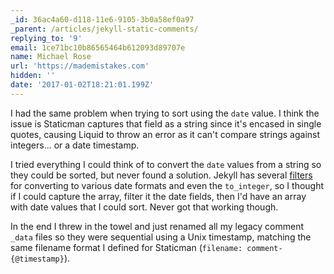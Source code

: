 ```yaml
---
_id: 36ac4a60-d118-11e6-9105-3b0a58ef0a97
_parent: /articles/jekyll-static-comments/
replying_to: '9'
email: 1ce71bc10b86565464b612093d89707e
name: Michael Rose
url: 'https://mademistakes.com'
hidden: ''
date: '2017-01-02T18:21:01.199Z'
---
```


I had the same problem when trying to sort using the `date` value. I think the
issue is Staticman captures that field as a string since it's encased in single
quotes, causing Liquid to throw an error as it can't compare strings against
integers... or a date timestamp.

I tried everything I could think of to convert the `date` values from a string
so they could be sorted, but never found a solution. Jekyll has several
[filters](http://jekyllrb.com/docs/templates/#filters) for converting to various
date formats and even the `to_integer`, so I thought if I could capture the
array, filter it the date fields, then I'd have an array with date values that I
could sort. Never got that working though.

In the end I threw in the towel and just renamed all my legacy comment `_data`
files so they were sequential using a Unix timestamp, matching the same filename
format I defined for Staticman (`filename: comment-{@timestamp}`).
